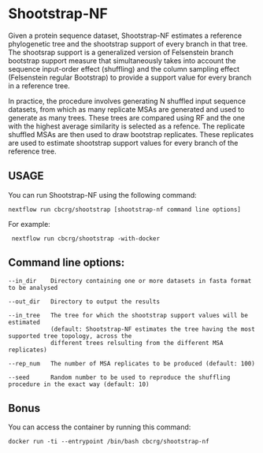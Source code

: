 Shootstrap-NF
===================

Given a protein sequence dataset, Shootstrap-NF estimates a reference phylogenetic tree and the shootstrap support of every branch in that tree. The shootsrap support is a generalized version of Felsenstein branch bootstrap support measure that simultaneously takes into account the sequence input-order effect (shuffling) and the column sampling effect (Felsenstein regular Bootstrap) to provide a support value for every branch in a reference tree. 

In practice, the procedure involves generating N shuffled input sequence datasets, from which as many replicate MSAs are generated and used to generate as many trees. These trees are compared using RF and the one with the highest average similarity is selected as a refence. The replicate shuffled MSAs are then used to draw bootstrap replicates. These replicates are used to estimate shootstrap  support values for every branch of the reference tree. 

USAGE
-----------
    
You can run Shootstrap-NF using the following command: 

    nextflow run cbcrg/shootstrap [shootstrap-nf command line options]

For example: 

     nextflow run cbcrg/shootstrap -with-docker

Command line options:
---------------------

	--in_dir	Directory containing one or more datasets in fasta format to be analysed

	--out_dir	Directory to output the results

	--in_tree	The tree for which the shootstrap support values will be estimated 
				(default: Shootstrap-NF estimates the tree having the most supported tree topology, across the 
				different trees relsulting from the different MSA replicates)

	--rep_num	The number of MSA replicates to be produced (default: 100)

	--seed		Random number to be used to reproduce the shuffling procedure in the exact way (default: 10)


    
    
Bonus
------

You can access the container by running this command: 

	docker run -ti --entrypoint /bin/bash cbcrg/shootstrap-nf

